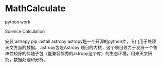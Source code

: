 # MathCalculate
python work

Science Calculation

安装 astropy
pip install astropy
astropy是一个开源的python库，专门用于处理天文方面的数据。 
astropy包是Astropy 项目的内核，这个项目致力于发展一个鲁棒性较好的伴随子包（能兼容优秀的astropy这个库）的生态环境，用来天文研究，数据处理和分析。